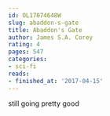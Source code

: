 ```yaml
---
id: OL17074648W
slug: abaddon-s-gate
title: Abaddon's Gate
author: James S.A. Corey
rating: 4
pages: 547
categories:
- sci-fi
reads:
- finished_at: '2017-04-15'
---
```

still going pretty good
